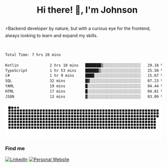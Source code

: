 <div id="user-content-toc">
  <ul align="center">
    <summary><h1 style="display: inline-block">Hi there! 👋, I'm Johnson</h1></summary>
  </ul>
</div>

⚡Backend developer by nature, but with a curious eye for the frontend, always looking to learn and expand my skills.

<br>


<!--START_SECTION:waka-->

```txt
Total Time: 7 hrs 26 mins

Kotlin              2 hrs 10 mins   ███████▒░░░░░░░░░░░░░░░░░   29.18 %
TypeScript          1 hr 53 mins    ██████▒░░░░░░░░░░░░░░░░░░   25.50 %
C#                  1 hr 9 mins     ████░░░░░░░░░░░░░░░░░░░░░   15.67 %
SQL                 32 mins         █▓░░░░░░░░░░░░░░░░░░░░░░░   07.23 %
YAML                19 mins         █░░░░░░░░░░░░░░░░░░░░░░░░   04.44 %
HTML                17 mins         █░░░░░░░░░░░░░░░░░░░░░░░░   04.01 %
JSON                13 mins         ▓░░░░░░░░░░░░░░░░░░░░░░░░   03.09 %
```

<!--END_SECTION:waka-->

<picture>
  <source  srcset="https://github.com/joshwambere/joshwambere/blob/output/github-contribution-grid-snake-dark.svg?palette=github-dark">
  <source  srcset="https://github.com/joshwambere/joshwambere/blob/output/github-contribution-grid-snake.svg">
  <img alt="github contribution grid snake animation" src="https://github.com/joshwambere/joshwambere/blob/output/github-contribution-grid-snake.svg">
</picture>

### Find me
<a href="https://www.linkedin.com/in/dusabe-johnson" target="_blank"><img src="https://img.shields.io/badge/LinkedIn-%230077B5.svg?&style=flat&logo=linkedin&logoColor=white" alt="LinkedIn"></a>
‎‎ [![Personal Website](https://img.shields.io/badge/visit-Johnsonis.me-blue)](https://johnsonis.me/)
